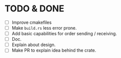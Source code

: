 # TODO & DONE

- [ ] Improve cmakefiles
- [ ] Make `build.rs` less error prone.
- [ ] Add basic capabilities for order sending / receiving.
- [ ] Doc.
- [ ] Explain about design.
- [ ] Make PR to explain idea behind the crate.
